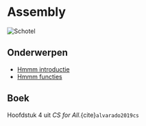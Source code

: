 # Assembly

![Schotel](/images/saucer.png)

## Onderwerpen

-   [Hmmm introductie](/topics/13_hmmm_introductie)
-   [Hmmm functies](/topics/14_hmmm_functies)

## Boek

Hoofdstuk 4 uit *CS for All*.{cite}`alvarado2019cs`